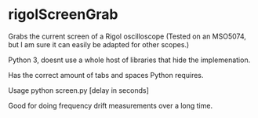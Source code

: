 # rigolScreenGrab
Grabs the current screen of a Rigol oscilloscope (Tested on an MSO5074, but I am sure it can easily be adapted for other scopes.)

Python 3, doesnt use a whole host of libraries that hide the implemenation.

Has the correct amount of tabs and spaces Python requires.

Usage python screen.py [delay in seconds]

Good for doing frequency drift measurements over a long time.
